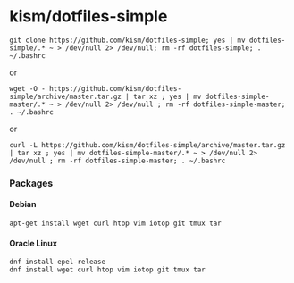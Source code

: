# kism/dotfiles-simple

    git clone https://github.com/kism/dotfiles-simple; yes | mv dotfiles-simple/.* ~ > /dev/null 2> /dev/null; rm -rf dotfiles-simple; . ~/.bashrc

or    

    wget -O - https://github.com/kism/dotfiles-simple/archive/master.tar.gz | tar xz ; yes | mv dotfiles-simple-master/.* ~ > /dev/null 2> /dev/null ; rm -rf dotfiles-simple-master; . ~/.bashrc

or

    curl -L https://github.com/kism/dotfiles-simple/archive/master.tar.gz | tar xz ; yes | mv dotfiles-simple-master/.* ~ > /dev/null 2> /dev/null ; rm -rf dotfiles-simple-master; . ~/.bashrc

### Packages

#### Debian

    apt-get install wget curl htop vim iotop git tmux tar

#### Oracle Linux

    dnf install epel-release
    dnf install wget curl htop vim iotop git tmux tar

